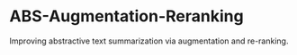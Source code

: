 # ABS-Augmentation-Reranking

Improving abstractive text summarization via augmentation and re-ranking. 
